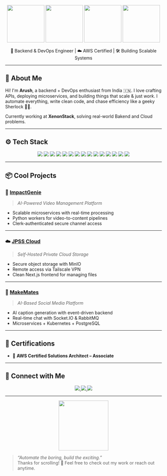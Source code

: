 <p align="center">
  <img src="https://media.giphy.com/media/LMt9638dO8dftAjtco/giphy.gif" width="120" />
  <img src="https://media.giphy.com/media/RbDKaczqWovIugyJmW/giphy.gif" width="120" />
  <img src="https://media.giphy.com/media/qgQUggAC3Pfv687qPC/giphy.gif" width="120" />
<!--   <img src="https://media.giphy.com/media/IeRdg7zMxH2dHP1lHk/giphy.gif" width="120" /> -->
  <img src="https://media.giphy.com/media/kdFc8fubgS31b8DsVu/giphy.gif" width="120" />
</p>

<p align="center">
  🚀 Backend & DevOps Engineer | ☁️ AWS Certified | 🛠️ Building Scalable Systems
</p>

---

## 🧠 About Me

Hi! I'm **Arush**, a backend + DevOps enthusiast from India 🇮🇳. I love crafting APIs, deploying microservices, and building things that scale & just *work*. I automate everything, write clean code, and chase efficiency like a geeky Sherlock 🕵️‍♂️.

Currently working at **XenonStack**, solving real-world Bakend and Cloud problems.

---

## ⚙️ Tech Stack

<p align="center">
  <!-- Languages -->
  <img src="https://img.shields.io/badge/Node.js-339933?style=for-the-badge&logo=nodedotjs&logoColor=white" />
  <img src="https://img.shields.io/badge/Python-3776AB?style=for-the-badge&logo=python&logoColor=white" />
  <img src="https://img.shields.io/badge/TypeScript-3178C6?style=for-the-badge&logo=typescript&logoColor=white" />
  <img src="https://img.shields.io/badge/Go-00ADD8?style=for-the-badge&logo=go&logoColor=white" />

  <!-- Web / Frontend -->
  <img src="https://img.shields.io/badge/Next.js-000000?style=for-the-badge&logo=nextdotjs&logoColor=white" />
  <img src="https://img.shields.io/badge/React-20232A?style=for-the-badge&logo=react&logoColor=61DAFB" />

  <!-- DevOps / Cloud -->
  <img src="https://img.shields.io/badge/AWS-232F3E?style=for-the-badge&logo=amazonaws&logoColor=white" />
  <img src="https://img.shields.io/badge/Kubernetes-326CE5?style=for-the-badge&logo=kubernetes&logoColor=white" />
  <img src="https://img.shields.io/badge/Docker-2496ED?style=for-the-badge&logo=docker&logoColor=white" />
  <img src="https://img.shields.io/badge/GitLab CI/CD-FC6D26?style=for-the-badge&logo=gitlab&logoColor=white" />
  <img src="https://img.shields.io/badge/Terraform-7B42BC?style=for-the-badge&logo=terraform&logoColor=white" />

  <!-- Databases -->
  <img src="https://img.shields.io/badge/MongoDB-47A248?style=for-the-badge&logo=mongodb&logoColor=white" />
  <img src="https://img.shields.io/badge/PostgreSQL-4169E1?style=for-the-badge&logo=postgresql&logoColor=white" />
  <img src="https://img.shields.io/badge/Redis-DC382D?style=for-the-badge&logo=redis&logoColor=white" />
  <img src="https://img.shields.io/badge/MySQL-4479A1?style=for-the-badge&logo=mysql&logoColor=white" />
</p>

---

## 📦 Cool Projects

### 🎥 [ImpactGenie](https://github.com/arushsharma/impactgenie)
> *AI-Powered Video Management Platform*

- Scalable microservices with real-time processing
- Python workers for video-to-content pipelines
- Clerk-authenticated secure channel access

---

### ☁️ [JPSS Cloud](https://github.com/arushsharma/jpss-cloud)
> *Self-Hosted Private Cloud Storage*

- Secure object storage with MinIO
- Remote access via Tailscale VPN
- Clean Next.js frontend for managing files

---

### 📱 [MakeMates](https://github.com/arushsharma/makemates)
> *AI-Based Social Media Platform*

- AI caption generation with event-driven backend
- Real-time chat with Socket.IO & RabbitMQ
- Microservices + Kubernetes + PostgreSQL

---

## 🧾 Certifications

- 🏅 **AWS Certified Solutions Architect – Associate**

---

## 🤝 Connect with Me

<p align="center">
  <a href="mailto:mailatarush@gmail.com">
    <img src="https://img.shields.io/badge/Email-D14836?style=for-the-badge&logo=gmail&logoColor=white"/>
  </a>
  <a href="https://www.linkedin.com/in/arushsharma">
    <img src="https://img.shields.io/badge/LinkedIn-0A66C2?style=for-the-badge&logo=linkedin&logoColor=white"/>
  </a>
  <a href="https://github.com/arushsharma">
    <img src="https://img.shields.io/badge/GitHub-171515?style=for-the-badge&logo=github&logoColor=white"/>
  </a>
</p>

---

<p align="center">
  <img src="https://media.giphy.com/media/xT9IgzoKnwFNmISR8I/giphy.gif" width="160" />
</p>

> _“Automate the boring, build the exciting.”_  
Thanks for scrolling! 🧠 Feel free to check out my work or reach out anytime.

